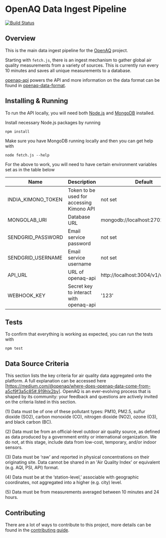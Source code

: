 # OpenAQ Data Ingest Pipeline 
[![Build Status](https://travis-ci.org/openaq/openaq-fetch.svg?branch=master)](https://travis-ci.org/openaq/openaq-fetch)

## Overview
This is the main data ingest pipeline for the [OpenAQ](https://openaq.org) project.

Starting with `fetch.js`, there is an ingest mechanism to gather global air quality measurements from a variety of sources. This is currently run every 10 minutes and saves all unique measurements to a database.

[openaq-api](https://github.com/openaq/openaq-api) powers the API and more information on the data format can be found in [openaq-data-format](https://github.com/openaq/openaq-data-format).

## Installing & Running
To run the API locally, you will need both [Node.js](https://nodejs.org) and [MongoDB](https://www.mongodb.org/) installed.

Install necessary Node.js packages by running

`npm install`

Make sure you have MongoDB running locally and then you can get help with

`node fetch.js --help`

For the above to work, you will need to have certain environment variables set as in the table below

| Name | Description | Default |
|---|---|---|
| INDIA_KIMONO_TOKEN | Token to be used for accessing Kimono API | not set |
| MONGOLAB_URI | Database URL | mongodb://localhost:27017/openAQ |
| SENDGRID_PASSWORD | Email service password | not set |
| SENDGRID_USERNAME | Email service username | not set |
| API_URL | URL of openaq-api | http://localhost:3004/v1/webhooks |
| WEBHOOK_KEY | Secret key to interact with openaq-api | '123' |

## Tests
To confirm that everything is working as expected, you can run the tests with

`npm test`

## Data Source Criteria
This section lists the key criteria for air quality data aggregated onto the platform. A full explanation can be accessed here [https://medium.com/@openaq/where-does-openaq-data-come-from-a5cf9f3a5c85#.919hlx2by]. OpenAQ is an ever-evolving process that is shaped by its community: your feedback and questions are actively invited on the criteria listed in this section. 

(1) Data must be of one of these pollutant types: PM10, PM2.5, sulfur dioxide (SO2), carbon monoxide (CO), nitrogen dioxide (NO2), ozone (O3), and black carbon (BC). 

(2) Data must be from an official-level outdoor air quality source, as defined as data produced by a government entity or international organization. We do not, at this stage, include data from low-cost, temporary, and/or indoor sensors. 

(3) Data must be ‘raw’ and reported in physical concentrations on their originating site. Data cannot be shared in an 'Air Quality Index' or equivalent (e.g. AQI, PSI, API) format.

(4) Data must be at the ‘station-level,’ associable with geographic coordinates, not aggregated into a higher (e.g. city) level.

(5) Data must be from measurements averaged between 10 minutes and 24 hours. 


## Contributing
There are a lot of ways to contribute to this project, more details can be found in the [contributing guide](CONTRIBUTING.md). 
